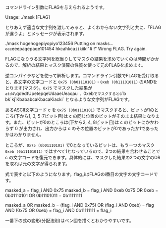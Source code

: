 コマンドライン引数にFLAGを与えられるようです。

Usage: ./mask [FLAG]

とりあえず適当な文字列を渡してみると、よくわからない文字列と共に、「FLAGが違うよ」とメッセージが表示されます。

./mask hogehogepiyopiyo123456
Putting on masks...
`eee`eeepaqepaqe101454
hkcahkca`iik`iik!"# !"
Wrong FLAG. Try again.

FLAGになりうる文字列を総当りしてマスクの結果を求めていくのは時間がかかるので、解析の結果とマスク演算の性質を使って元のFLAGを求めます。

逆コンパイラなどを使って解析します。コマンドライン引数でFLAGを受け取ると、各文字の文字コードと `0x75 (0b01110101)`・`0xeb (0b11101011)` のANDをとります(マスク)。`0x75` でマスクした結果が `atd4\`qdedtUpetepqeUdaaeUeaqau` 、`0xeb` でマスクすると `c\`b bk\`kj\`KbababcaKbacaKiacki` となるような文字列がFLAGです。

あるASCII文字コード c を `0x75 (0b01110101)` でマスクすると、ビットが1のところ(下から1, 3, 5-7ビット目)は c の同じ位置のビットがそのまま結果になります。また、ビットが0のところは(下から2, 4, 8ビット目)は c のビットにかかわらず 0 が出力され、出力からは c のその位置のビットが0であったか1であったかはわかりません。

ところが、`0x75 (0b01110101)` で0となっているビットは、もう一つのマスク `0xeb (0b11101011)` ではすべて1となっているので、2つの結果を合わせることで c の文字コードを復元できます。具体的には、マスクした結果の2つの文字のORを取れば元の文字が得られます。

式で表すと以下のようになります。flag_iはFLAGのi番目の文字の文字コードです。

masked_a = flag_i AND 0x75
masked_b = flag_i AND 0xeb
0x75 OR 0xeb = 0b01110101 OR 0b11101011 = 0b11111111

masked_a OR masked_b 
  = (flag_i AND 0x75) OR (flag_i AND 0xeb)
  = flag AND (0x75 OR 0xeb)
  = flag_i AND 0b11111111
  = flag_i

一番下の式の変形(分配法則)はベン図を描くとわかりやすいです。